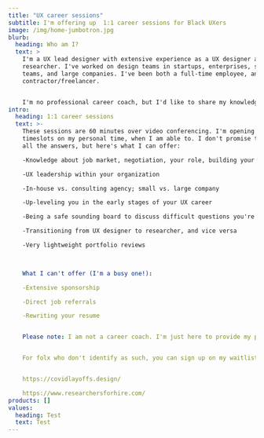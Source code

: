 ```yaml
---
title: "UX career sessions"
subtitle: I'm offering up  1:1 career sessions for Black UXers
image: /img/home-jumbotron.jpg
blurb:
  heading: Who am I?
  text: >
    I'm a UX lead designer with extensive experience as a UX designer and
    researcher. I've worked on design teams in startups, enterprises, small
    teams, and large companies. I've been both a full-time employee, and
    contractor/freelancer.


    I'm no professional career coach, but I'd like to share my knowledge so that you can grow and elevate your career. Though I'm not an official hiring manager (yet), my input frequently influences hiring decisions, and I'm determined to increase Black representation in the UX hiring pipeline.
intro:
  heading: 1:1 career sessions
  text: >-
    These sessions are 60 minutes over video conferencing. I'm opening up
    timeslots on my personal time, when I am able to. I don't promise to have
    all the answers, but here's what I can offer:

    -Knowledge about job market, negotiation, your role, building your profile in the organization

    -UX leadership within your organization

    -In-house vs. consulting agency; small vs. large company

    -Up-leveling you in the early stages of your UX career

    -Being a safe sounding board to discuss difficult questions you're facing as it relates to race and gender

    -Transitioning from UX designer to researcher, and vice versa

    -Very lightweight portfolio reviews

 

    What I can't offer (I'm a busy one!):

    -Extensive sponsorship

    -Direct job referrals

    -Rewriting your resume


    Please note: I am not a career coach. I'm just here to provide my personal experiences and knowledge. My sessions are currently focused on helping up-and-coming Black UXers gain access to knowledge and advice, given my own experiences as POC in UX. These sessions are prioritized first. 


    For folx who don't identify as such, you can sign up on my waitlist as I find more available timeslots. Please also consider looking into your local IXDA or Hexagon UX chapter. I highly recommend Hexagon's mentorship programs, and I led the Seattle chapter for a few years. http://hexagonux.com/chapter-directory. There are many resources now developed for those who are affected by COVID-19 that area easily findable on the WWW:


    https://covidlayoffs.design/

    https://www.researchersforhire.com/
products: []
values:
  heading: Test
  text: Test
---
```

